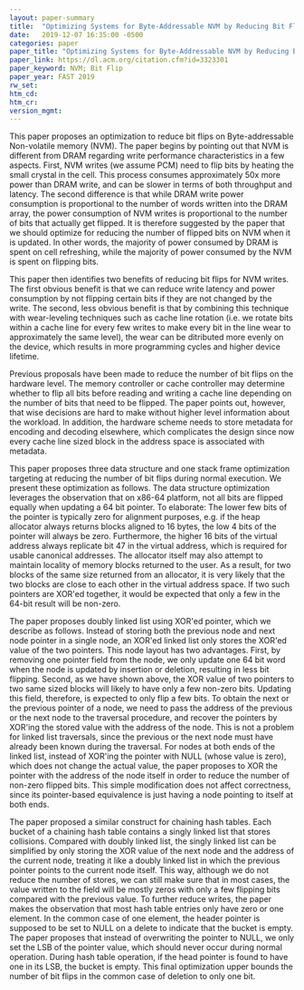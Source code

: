 ```yaml
---
layout: paper-summary
title:  "Optimizing Systems for Byte-Addressable NVM by Reducing Bit Flipping"
date:   2019-12-07 16:35:00 -0500
categories: paper
paper_title: "Optimizing Systems for Byte-Addressable NVM by Reducing Bit Flipping"
paper_link: https://dl.acm.org/citation.cfm?id=3323301
paper_keyword: NVM; Bit Flip
paper_year: FAST 2019
rw_set:
htm_cd:
htm_cr:
version_mgmt:
---
```


This paper proposes an optimization to reduce bit flips on Byte-addressable Non-volatile memory (NVM). The paper begins by
pointing out that NVM is different from DRAM regarding write performance characteristics in a few aspects. First, NVM writes 
(we assume PCM) need to flip bits by heating the small crystal in the cell. This process consumes approximately 50x more 
power than DRAM write, and can be slower in terms of both throughput and latency. The second difference is that while 
DRAM write power consumption is proportional to the number of words written into the DRAM array, the power consumption of 
NVM writes is proportional to the number of bits that actually get flipped. It is therefore suggested by the paper that we 
should optimize for reducing the number of flipped bits on NVM when it is updated. In other words, the majority of power
consumed by DRAM is spent on cell refreshing, while the majority of power consumed by the NVM is spent on flipping bits.

This paper then identifies two benefits of reducing bit flips for NVM writes. The first obvious benefit is that we can 
reduce write latency and power consumption by not flipping certain bits if they are not changed by the write. The second,
less obvious benefit is that by combining this technique with wear-leveling techniques such as cache line rotation (i.e.
we rotate bits within a cache line for every few writes to make every bit in the line wear to approximately the same level), 
the wear can be ditributed more evenly on the device, which results in more programming cycles and higher device lifetime.

Previous proposals have been made to reduce the number of bit flips on the hardware level. The memory controller or cache
controller may determine whether to flip all bits before reading and writing a cache line depending on the number of bits
that need to be flipped. The paper points out, however, that wise decisions are hard to make without higher level information
about the workload. In addition, the hardware scheme needs to store metadata for encoding and decoding elsewhere, which 
complicates the design since now every cache line sized block in the address space is associated with metadata.

This paper proposes three data structure and one stack frame optimization targeting at reducing the number of bit flips
during normal execution. We present these optimization as follows. The data structure optimization leverages the observation
that on x86-64 platform, not all bits are flipped equally when updating a 64 bit pointer. To elaborate: The lower few bits
of the pointer is typically zero for alignment purposes, e.g. if the heap allocator always returns blocks aligned to 16 bytes,
the low 4 bits of the pointer will always be zero. Furthermore, the higher 16 bits of the virtual address always replicate 
bit 47 in the virtual address, which is required for usable canonical addresses. The allocator itself may also attempt
to maintain locality of memory blocks returned to the user. As a result, for two blocks of the same size returned from 
an allocator, it is very likely that the two blocks are close to each other in the virtual address space. If two such
pointers are XOR'ed together, it would be expected that only a few in the 64-bit result will be non-zero. 

The paper proposes doubly linked list using XOR'ed pointer, which we describe as follows. Instead of storing both the 
previous node and next node pointer in a single node, an XOR'ed linked list only stores the XOR'ed value of the two pointers.
This node layout has two advantages. First, by removing one pointer field from the node, we only update one 64 bit word
when the node is updated by insertion or deletion, resulting in less bit flipping. Second, as we have shown above, the XOR
value of two pointers to two same sized blocks will likely to have only a few non-zero bits. Updating this field, therefore, 
is expected to only flip a few bits. To obtain the next or the previous pointer of a node, we need to pass the address
of the previous or the next node to the traversal procedure, and recover the pointers by XOR'ing the stored value with
the address of the node. This is not a problem for linked list traversals, since the previous or the next node must have 
already been known during the traversal. For nodes at both ends of the linked list, instead of XOR'ing the pointer with 
NULL (whose value is zero), which does not change the actual value, the paper proposes to XOR the pointer with the address
of the node itself in order to reduce the number of non-zero flipped bits. This simple modification does not affect correctness,
since its pointer-based equivalence is just having a node pointing to itself at both ends.

The paper proposed a similar construct for chaining hash tables. Each bucket of a chaining hash table contains a singly 
linked list that stores collisions. Compared with doubly linked list, the singly linked list can be simplified by only
storing the XOR value of the next node and the address of the current node, treating it like a doubly linked list 
in which the previous pointer points to the current node itself. This way, although we do not reduce the number 
of stores, we can still make sure that in most cases, the value written to the field will be mostly zeros with only
a few flipping bits compared with the previous value. To further reduce writes, the paper makes the observation that
most hash table entries only have zero or one element. In the common case of one element, the header pointer is supposed 
to be set to NULL on a delete to indicate that the bucket is empty. The paper proposes that instead of overwriting
the pointer to NULL, we only set the LSB of the pointer value, which should never occur during normal operation. During
hash table operation, if the head pointer is found to have one in its LSB, the bucket is empty. This final optimization
upper bounds the number of bit flips in the common case of deletion to only one bit.
